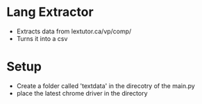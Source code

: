# Lang Extractor
- Extracts data from lextutor.ca/vp/comp/
- Turns it into a csv

# Setup
- Create a folder called 'textdata' in the direcotry of the main.py
- place the latest chrome driver in the directory
